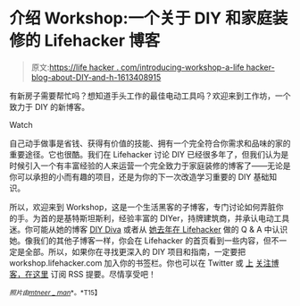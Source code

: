 # 介绍 Workshop:一个关于 DIY 和家庭装修的 Lifehacker 博客

> 原文:[https://life hacker . com/introducing-workshop-a-life hacker-blog-about-DIY-and-h-1613408915](https://lifehacker.com/introducing-workshop-a-lifehacker-blog-about-diy-and-h-1613408915)

有新房子需要帮忙吗？想知道手头工作的最佳电动工具吗？欢迎来到工作坊，一个致力于 DIY 的新博客。

Watch

自己动手做事是省钱、获得有价值的技能、拥有一个完全符合你需求和品味的家的重要途径。它也很酷。我们在 Lifehacker 讨论 DIY 已经很多年了，但我们认为是时候引入一个有丰富经验的人来运营一个完全致力于家庭装修的博客了——无论是你可以承担的小而有趣的项目，还是为你的下一次改造学习重要的 DIY 基础知识。

所以，欢迎来到 Workshop，这是一个生活黑客的子博客，专门讨论如何弄脏你的手。为首的是基特斯坦斯利，经验丰富的 DIYer，持牌建筑商，并承认电动工具迷。你可能从她的博客 [DIY Diva](http://diydiva.net/) 或者从 [她去年在 Lifehacker](https://lifehacker.com/ask-an-expert-all-about-diy-home-renovation-1201513058) 做的 Q & A 中认识她。像我们的其他子博客一样，你会在 Lifehacker 的首页看到一些内容，但不一定是全部。所以，如果你在寻找更深入的 DIY 项目和指南，一定要把 workshop.lifehacker.com 加入你的书签栏。你也可以在 Twitter 或 [上](http://workshop.lifehacker.com/rss) [关注博客，在这里](https://twitter.com/workshopLH) 订阅 RSS 提要。尽情享受吧！

<small>*照片由*</small>[<small>*mtneer _ man*</small>](https://www.flickr.com/photos/mtneer_man/5247813293)<small>*。*T15】</small>